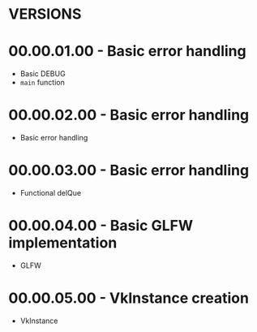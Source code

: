 # VERSIONS

# 00.00.01.00 - Basic error handling
- Basic DEBUG
- `main` function

# 00.00.02.00 - Basic error handling
- Basic error handling

# 00.00.03.00 - Basic error handling
- Functional delQue

# 00.00.04.00 - Basic GLFW implementation
- GLFW

# 00.00.05.00 - VkInstance creation
- VkInstance